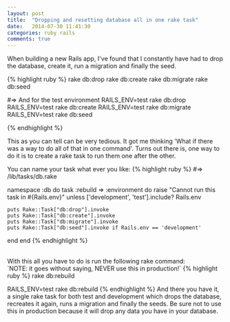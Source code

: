```yaml
---
layout: post
title:  "Dropping and resetting database all in one rake task"
date:   2014-07-30 11:41:30
categories: ruby rails
comments: true
---
```


When building a new Rails app, I've found that I constantly have had to drop the database, create it, run a migration and finally the seed.

{% highlight ruby %}
rake db:drop
rake db:create
rake db:migrate
rake db:seed

#=> And for the test environment
RAILS_ENV=test rake db:drop
RAILS_ENV=test rake db:create
RAILS_ENV=test rake db:migrate
RAILS_ENV=test rake db:seed

{% endhighlight %}

This as you can tell can be very tedious. It got me thinking 'What if there was a way to do all of that in one command'. Turns out there is, one way to do it is to create a rake task to run them one after the other.

You can name your task what ever you like:
{% highlight ruby %}
#=> /lib/tasks/db.rake

namespace :db do
  task :rebuild => :environment do
    raise "Cannot run this task in #{Rails.env}"
      unless ['development', 'test'].include? Rails.env

    puts Rake::Task["db:drop"].invoke
    puts Rake::Task["db:create"].invoke
    puts Rake::Task["db:migrate"].invoke
    puts Rake::Task["db:seed"].invoke if Rails.env == 'development'
  end
end
{% endhighlight %}

<br />
With this all you have to do is run the following rake command:
<br />
`NOTE: it goes without saying, NEVER use this in production!`
{% highlight ruby %}
rake db:rebuild

RAILS_ENV=test rake db:rebuild
{% endhighlight %}
And there you have it, a single rake task for both test and development which drops the database, recreates it again, runs a migration and finally the seeds. Be sure not to use this in production because it will drop any data you have in your database.
